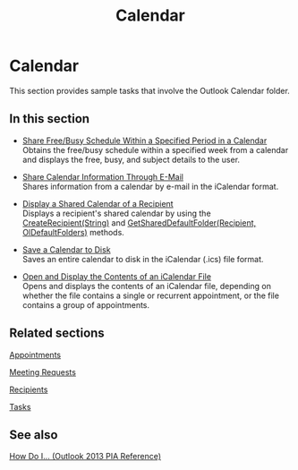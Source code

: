 ﻿---
title: Calendar
TOCTitle: Calendar
ms:assetid: 9a8c8012-b0fd-4ebc-a5e2-da7853657f29
ms:mtpsurl: https://msdn.microsoft.com/en-us/library/Ff184628(v=office.15)
ms:contentKeyID: 55119816
ms.date: 07/24/2014
mtps_version: v=office.15
---

# Calendar

This section provides sample tasks that involve the Outlook Calendar folder.

## In this section

  - [Share Free/Busy Schedule Within a Specified Period in a Calendar](how-to-share-free-busy-schedule-within-a-specified-period-in-a-calendar.md)  
    Obtains the free/busy schedule within a specified week from a calendar and displays the free, busy, and subject details to the user.

  - [Share Calendar Information Through E-Mail](how-to-share-calendar-information-through-e-mail.md)  
    Shares information from a calendar by e-mail in the iCalendar format.

  - [Display a Shared Calendar of a Recipient](how-to-display-a-shared-calendar-of-a-recipient.md)  
    Displays a recipient's shared calendar by using the [CreateRecipient(String)](https://msdn.microsoft.com/en-us/library/bb609962\(v=office.15\)) and [GetSharedDefaultFolder(Recipient, OlDefaultFolders)](https://msdn.microsoft.com/en-us/library/bb644850\(v=office.15\)) methods.

  - [Save a Calendar to Disk](how-to-save-a-calendar-to-disk.md)  
    Saves an entire calendar to disk in the iCalendar (.ics) file format.

  - [Open and Display the Contents of an iCalendar File](how-to-open-and-display-the-contents-of-an-icalendar-file.md)  
    Opens and displays the contents of an iCalendar file, depending on whether the file contains a single or recurrent appointment, or the file contains a group of appointments.

## Related sections

[Appointments](appointments.md)

[Meeting Requests](meeting-requests.md)

[Recipients](recipients.md)

[Tasks](tasks.md)

## See also



[How Do I... (Outlook 2013 PIA Reference)](how-do-i-outlook-2013-pia-reference.md)


